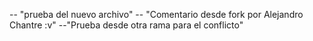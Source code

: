 -- "prueba del nuevo archivo" 
-- "Comentario desde fork por Alejandro Chantre :v"
--"Prueba desde otra rama para el conflicto"
